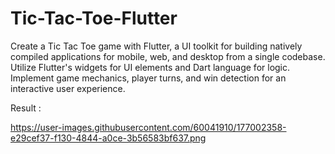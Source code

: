 # Tic-Tac-Toe-Flutter
Create a Tic Tac Toe game with Flutter, a UI toolkit for building natively compiled applications for mobile, web, and desktop from a single codebase. Utilize Flutter's widgets for UI elements and Dart language for logic. Implement game mechanics, player turns, and win detection for an interactive user experience.

Result :

https://user-images.githubusercontent.com/60041910/177002358-e29cef37-f130-4844-a0ce-3b56583bf637.png
